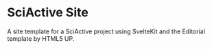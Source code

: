 # SciActive Site

A site template for a SciActive project using SvelteKit and the Editorial template by HTML5 UP.